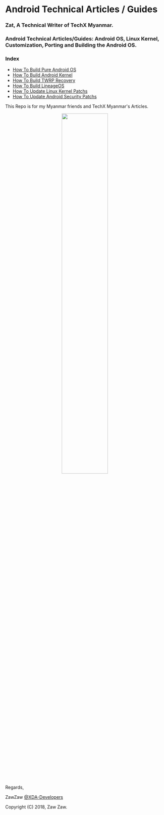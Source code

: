# Android Technical Articles / Guides

### Zat, A Technical Writer of TechX Myanmar.
### Android Technical Articles/Guides: Android OS, Linux Kernel, Customization, Porting and Building the Android OS.

### Index
- [How To Build Pure Android OS](https://github.com/zawzaww/android-articles-guides/blob/techx-android/Guides/Building-AOSP-ROM.md)
- [How To Build Android Kernel](https://github.com/zawzaww/android-articles-guides/blob/techx-android/Guides/Building-Android-Kernel.md)
- [How To Build TWRP Recovery](https://github.com/zawzaww/android-articles-guides/blob/techx-android/Guides/Building-TWRP-Recovery.md)
- [How To Build LineageOS](https://github.com/zawzaww/android-articles-guides/blob/techx-android/Guides/Building-LineageOS.md)
- [How To Update Linux Kernel Patchs](https://github.com/zawzaww/android-articles-guides/blob/techx-android/Guides/Updating-Linux-Kernel-Patchs.md)
- [How To Update Android Security Patchs](https://github.com/zawzaww/android-articles-guides/blob/techx-android/Guides/Updating-Android-Security-Patchs.md)

This Repo is for my Myanmar friends and TechX Myanmar's Articles.

<center><img src="https://upload.wikimedia.org/wikipedia/commons/thumb/d/db/Android_robot_2014.svg/511px-Android_robot_2014.svg.png" height="54%" width="54%;"/></center> 


Regards,

ZawZaw [@XDA-Developers](https://forum.xda-developers.com/member.php?u=7581611)

Copyright (C) 2018, Zaw Zaw.

